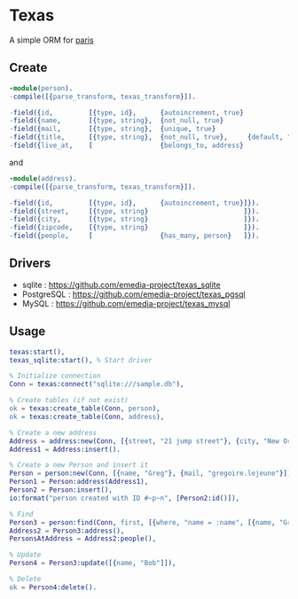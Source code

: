 # Texas

A simple ORM for [paris](https://github.com/emedia-project/paris)

## Create 

```erlang
-module(person).
-compile([{parse_transform, texas_transform}]).

-field({id,         [{type, id},      {autoincrement, true}                 ]}).
-field({name,       [{type, string},  {not_null, true}                      ]}).
-field({mail,       [{type, string},  {unique, true}                        ]}).
-field({title,      [{type, string},  {not_null, true},     {default, "M."} ]}).
-field({live_at,    [                 {belongs_to, address}                 ]}).
```

and

```erlang
-module(address).
-compile([{parse_transform, texas_transform}]).

-field({id,         [{type, id},      {autoincrement, true}]}).
-field({street,     [{type, string}                        ]}).
-field({city,       [{type, string}                        ]}).
-field({zipcode,    [{type, string}                        ]}).
-field({people,     [                 {has_many, person}   ]}).
```

## Drivers

* sqlite : https://github.com/emedia-project/texas_sqlite
* PostgreSQL : https://github.com/emedia-project/texas_pgsql
* MySQL : https://github.com/emedia-project/texas_mysql

## Usage

```erlang
texas:start(),
texas_sqlite:start(), % Start driver

% Initialize connection
Conn = texas:connect("sqlite:///sample.db"),

% Create tables (if not exist)
ok = texas:create_table(Conn, person),
ok = texas:create_table(Conn, address),

% Create a new address
Address = address:new(Conn, [{street, "21 jump street"}, {city, "New Orleans"}, {zip, "70112"}]).
Address1 = Address:insert().

% Create a new Person and insert it
Person = person:new(Conn, [{name, "Greg"}, {mail, "gregoire.lejeune"}]),
Person1 = Person:address(Address1), 
Person2 = Person:insert(),
io:format("person created with ID #~p~n", [Person2:id()]),

% Find
Person3 = person:find(Conn, first, [{where, "name = :name", [{name, "Greg"}]}]),
Address2 = Person3:address(),
PersonsAtAddress = Address2:people(),

% Update
Person4 = Person3:update([{name, "Bob"]]),

% Delete
ok = Person4:delete().
```
